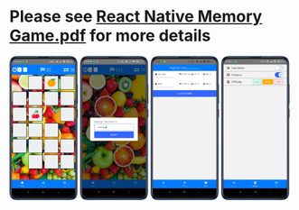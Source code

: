 # Please see  <a href="/React Native Memory Game.pdf">React Native Memory Game.pdf</a> for more details


<p float="left">
  <img src="https://github.com/Fatih-Kartal/RN-MemoryGame/blob/master/Screenshots/IMG_20230418_124256.png?raw=true" style="width:24%">
  <img src="https://github.com/Fatih-Kartal/RN-MemoryGame/blob/master/Screenshots/IMG_20230418_124440.png?raw=true" style="width:24%">
  <img src="https://github.com/Fatih-Kartal/RN-MemoryGame/blob/master/Screenshots/IMG_20230418_124454.png?raw=true" style="width:24%">
  <img src="https://github.com/Fatih-Kartal/RN-MemoryGame/blob/master/Screenshots/IMG_20230418_124521.png?raw=true" style="width:24%">
</p>
